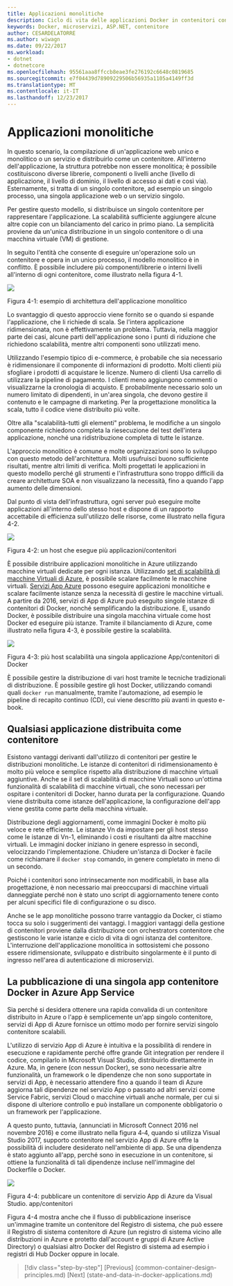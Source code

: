 ```yaml
---
title: Applicazioni monolitiche
description: Ciclo di vita delle applicazioni Docker in contenitori con piattaforma e strumenti Microsoft
keywords: Docker, microservizi, ASP.NET, contenitore
author: CESARDELATORRE
ms.author: wiwagn
ms.date: 09/22/2017
ms.workload:
- dotnet
- dotnetcore
ms.openlocfilehash: 95561aaa8ffccb8eae3fe276192c6648c0819685
ms.sourcegitcommit: e7f04439d78909229506b56935a1105a4149ff3d
ms.translationtype: MT
ms.contentlocale: it-IT
ms.lasthandoff: 12/23/2017
---
```

# <a name="monolithic-applications"></a>Applicazioni monolitiche

In questo scenario, la compilazione di un'applicazione web unico e monolitico o un servizio e distribuirlo come un contenitore. All'interno dell'applicazione, la struttura potrebbe non essere monolitica; è possibile costituiscono diverse librerie, componenti o livelli anche (livello di applicazione, il livello di dominio, il livello di accesso ai dati e così via). Esternamente, si tratta di un singolo contenitore, ad esempio un singolo processo, una singola applicazione web o un servizio singolo.

Per gestire questo modello, si distribuisce un singolo contenitore per rappresentare l'applicazione. La scalabilità sufficiente aggiungere alcune altre copie con un bilanciamento del carico in primo piano. La semplicità proviene da un'unica distribuzione in un singolo contenitore o di una macchina virtuale (VM) di gestione.

In seguito l'entità che consente di eseguire un'operazione solo un contenitore e opera in un unico processo, il modello monolitico è in conflitto. È possibile includere più componenti/librerie o interni livelli all'interno di ogni contenitore, come illustrato nella figura 4-1.

![](./media/image1.png)

Figura 4-1: esempio di architettura dell'applicazione monolitico

Lo svantaggio di questo approccio viene fornito se o quando si espande l'applicazione, che li richiede di scala. Se l'intera applicazione ridimensionata, non è effettivamente un problema. Tuttavia, nella maggior parte dei casi, alcune parti dell'applicazione sono i punti di riduzione che richiedono scalabilità, mentre altri componenti sono utilizzati meno.

Utilizzando l'esempio tipico di e-commerce, è probabile che sia necessario è ridimensionare il componente di informazioni di prodotto. Molti clienti più sfogliare i prodotti di acquistare le licenze. Numero di clienti Usa carrello di utilizzare la pipeline di pagamento. I clienti meno aggiungono commenti o visualizzarne la cronologia di acquisto. E probabilmente necessario solo un numero limitato di dipendenti, in un'area singola, che devono gestire il contenuto e le campagne di marketing. Per la progettazione monolitica la scala, tutto il codice viene distribuito più volte.

Oltre alla "scalabilità-tutti gli elementi" problema, le modifiche a un singolo componente richiedono completa la riesecuzione del test dell'intera applicazione, nonché una ridistribuzione completa di tutte le istanze.

L'approccio monolitico è comune e molte organizzazioni sono lo sviluppo con questo metodo dell'architettura. Molti usufruisci buono sufficiente risultati, mentre altri limiti di verifica. Molti progettati le applicazioni in questo modello perché gli strumenti e l'infrastruttura sono troppo difficili da creare architetture SOA e non visualizzano la necessità, fino a quando l'app aumento delle dimensioni.

Dal punto di vista dell'infrastruttura, ogni server può eseguire molte applicazioni all'interno dello stesso host e dispone di un rapporto accettabile di efficienza sull'utilizzo delle risorse, come illustrato nella figura 4-2.

![](./media/image2.png)

Figura 4-2: un host che esegue più applicazioni/contenitori

È possibile distribuire applicazioni monolitiche in Azure utilizzando macchine virtuali dedicate per ogni istanza. Utilizzando [set di scalabilità di macchine Virtuali di Azure](https://docs.microsoft.com/azure/virtual-machine-scale-sets/), è possibile scalare facilmente le macchine virtuali. [Servizi App Azure](https://azure.microsoft.com/en-us/services/app-service/) possono eseguire applicazioni monolitiche e scalare facilmente istanze senza la necessità di gestire le macchine virtuali. A partire da 2016, servizi di App di Azure può eseguito singole istanze di contenitori di Docker, nonché semplificando la distribuzione. E, usando Docker, è possibile distribuire una singola macchina virtuale come host Docker ed eseguire più istanze. Tramite il bilanciamento di Azure, come illustrato nella figura 4-3, è possibile gestire la scalabilità.

![](./media/image3.png)

Figura 4-3: più host scalabilità una singola applicazione App/contenitori di Docker

È possibile gestire la distribuzione di vari host tramite le tecniche tradizionali di distribuzione. È possibile gestire gli host Docker, utilizzando comandi quali `docker run` manualmente, tramite l'automazione, ad esempio le pipeline di recapito continuo (CD), cui viene descritto più avanti in questo e-book.

## <a name="monolithic-application-deployed-as-a-container"></a>Qualsiasi applicazione distribuita come contenitore

Esistono vantaggi derivanti dall'utilizzo di contenitori per gestire le distribuzioni monolitiche. Le istanze di contenitori di ridimensionamento è molto più veloce e semplice rispetto alla distribuzione di macchine virtuali aggiuntive. Anche se il set di scalabilità di macchine Virtuali sono un'ottima funzionalità di scalabilità di macchine virtuali, che sono necessari per ospitare i contenitori di Docker, hanno durata per la configurazione. Quando viene distribuita come istanze dell'applicazione, la configurazione dell'app viene gestita come parte della macchina virtuale.

Distribuzione degli aggiornamenti, come immagini Docker è molto più veloce e rete efficiente. Le istanze Vn da impostare per gli host stesso come le istanze di Vn-1, eliminando i costi e risultanti da altre macchine virtuali. Le immagini docker iniziano in genere espresso in secondi, velocizzando l'implementazione. Chiudere un'istanza di Docker è facile come richiamare il `docker stop` comando, in genere completato in meno di un secondo.

Poiché i contenitori sono intrinsecamente non modificabili, in base alla progettazione, è non necessario mai preoccuparsi di macchine virtuali danneggiate perché non è stato uno script di aggiornamento tenere conto per alcuni specifici file di configurazione o su disco.

Anche se le app monolitiche possono trarre vantaggio da Docker, ci stiamo tocca su solo i suggerimenti dei vantaggi. I maggiori vantaggi della gestione di contenitori proviene dalla distribuzione con orchestrators contenitore che gestiscono le varie istanze e ciclo di vita di ogni istanza del contenitore. L'interruzione dell'applicazione monolitica in sottosistemi che possono essere ridimensionate, sviluppato e distribuito singolarmente è il punto di ingresso nell'area di autenticazione di microservizi.

## <a name="publishing-a-single-docker-container-app-to-azure-app-service"></a>La pubblicazione di una singola app contenitore Docker in Azure App Service

Sia perché si desidera ottenere una rapida convalida di un contenitore distribuito in Azure o l'app è semplicemente un'app singolo contenitore, servizi di App di Azure fornisce un ottimo modo per fornire servizi singolo contenitore scalabili.

L'utilizzo di servizio App di Azure è intuitiva e la possibilità di rendere in esecuzione e rapidamente perché offre grande Git integration per rendere il codice, compilarlo in Microsoft Visual Studio, distribuirlo direttamente in Azure. Ma, in genere (con nessun Docker), se sono necessarie altre funzionalità, un framework o le dipendenze che non sono supportate in servizi di App, è necessario attendere fino a quando il team di Azure aggiorna tali dipendenze nel servizio App o passato ad altri servizi come Service Fabric, servizi Cloud o macchine virtuali anche normale, per cui si dispone di ulteriore controllo e può installare un componente obbligatorio o un framework per l'applicazione.

A questo punto, tuttavia, (annunciati in Microsoft Connect 2016 nel novembre 2016) e come illustrato nella figura 4‑4, quando si utilizza Visual Studio 2017, supporto contenitore nel servizio App di Azure offre la possibilità di includere desiderato nell'ambiente di app. Se una dipendenza è stato aggiunto all'app, perché sono in esecuzione in un contenitore, si ottiene la funzionalità di tali dipendenze incluse nell'immagine del Dockerfile o Docker.

![](./media/image4.png)

Figura 4-4: pubblicare un contenitore di servizio App di Azure da Visual Studio. app/contenitori

Figura 4-4 mostra anche che il flusso di pubblicazione inserisce un'immagine tramite un contenitore del Registro di sistema, che può essere il Registro di sistema contenitore di Azure (un registro di sistema vicino alle distribuzioni in Azure e protetto dall'account e gruppi di Azure Active Directory) o qualsiasi altro Docker del Registro di sistema ad esempio i registri di Hub Docker oppure in locale.


>[!div class="step-by-step"]
[Previous] (common-container-design-principles.md) [Next] (state-and-data-in-docker-applications.md)
